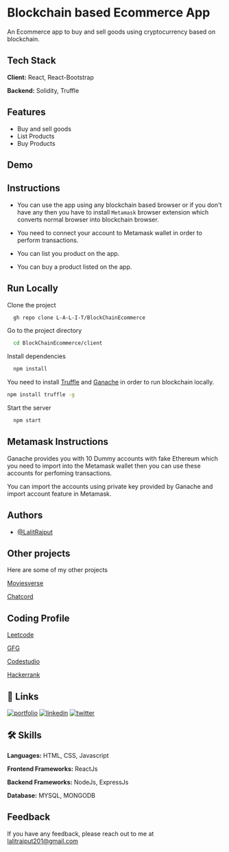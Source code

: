 
# Blockchain based Ecommerce App

An Ecommerce app to buy and sell goods using cryptocurrency based on blockchain.

## Tech Stack

**Client:** React, React-Bootstrap

**Backend:** Solidity, Truffle




## Features

- Buy and sell goods
- List Products
- Buy Products

## Demo 


## Instructions

- You can use the app using any blockchain based browser or if you don't have any then you have to install `Metamask` browser extension which converts normal browser into blockchain browser.

- You need to connect your account to Metamask wallet in order to perform transactions.

- You can list you product on the app.

- You can buy a product listed on the app.


## Run Locally

Clone the project

```bash
  gh repo clone L-A-L-I-T/BlockChainEcommerce
```

Go to the project directory

```bash
  cd BlockChainEcommerce/client
```


Install dependencies

```bash
  npm install
```
You need to install [Truffle](https://trufflesuite.com/truffle/) and [Ganache](https://trufflesuite.com/ganache/) in order to run blockchain locally.

```bash
npm install truffle -g
```

Start the server

```bash
  npm start
```



## Metamask Instructions

Ganache provides you with 10 Dummy accounts with fake Ethereum which you need to import into the Metamask wallet then you can use these accounts for perfoming transactions.

You can import the accounts using private key provided by Ganache and import account feature in Metamask.

## Authors

- [@LalitRajput](https://www.lalitrajput.com/)



## Other projects

Here are some of my other projects

[Moviesverse](https://github.com/L-A-L-I-T/Moviesverse)

[Chatcord](https://github.com/L-A-L-I-T/mernchatcord)


## Coding Profile

[Leetcode](https://leetcode.com/lrrajput2001/)

[GFG](https://auth.geeksforgeeks.org/user/lalitrajput/profile)

[Codestudio](https://www.codingninjas.com/codestudio/profile/9563d97f-6e86-483c-85c4-196c5ca5baa3)

[Hackerrank](https://www.hackerrank.com/lrrajput2001)

## 🔗 Links
[![portfolio](https://img.shields.io/badge/my_portfolio-000?style=for-the-badge&logo=ko-fi&logoColor=white)](https://www.lalitrajput.com/)
[![linkedin](https://img.shields.io/badge/linkedin-0A66C2?style=for-the-badge&logo=linkedin&logoColor=white)](https://www.linkedin.com/in/lalit-rajput-9a1a37215/)
[![twitter](https://img.shields.io/badge/twitter-1DA1F2?style=for-the-badge&logo=twitter&logoColor=white)](https://twitter.com/LalitNandkisho1)


## 🛠 Skills
**Languages:** HTML, CSS, Javascript

**Frontend Frameworks:** ReactJs

**Backend Frameworks:** NodeJs, ExpressJs

**Database:** MYSQL, MONGODB


## Feedback

If you have any feedback, please reach out to me at lalitrajput201@gmail.com

